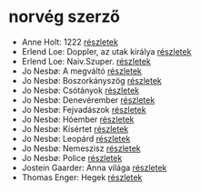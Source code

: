 # norvég szerző

- Anne Holt: 1222 [részletek](_details/Anne%20Holt.md#id_958)
- Erlend Loe: Doppler, az utak királya [részletek](_details/Erlend%20Loe.md#id_531)
- Erlend Loe: Naiv.Szuper. [részletek](_details/Erlend%20Loe.md#id_532)
- Jo Nesbø: A megváltó [részletek](_details/Jo%20Nesb%C3%B8.md#id_592)
- Jo Nesbø: Boszorkányszög [részletek](_details/Jo%20Nesb%C3%B8.md#id_412)
- Jo Nesbø: Csótányok [részletek](_details/Jo%20Nesb%C3%B8.md#id_577)
- Jo Nesbø: Denevérember [részletek](_details/Jo%20Nesb%C3%B8.md#id_581)
- Jo Nesbø: Fejvadászok [részletek](_details/Jo%20Nesb%C3%B8.md#id_411)
- Jo Nesbø: Hóember [részletek](_details/Jo%20Nesb%C3%B8.md#id_582)
- Jo Nesbø: Kísértet [részletek](_details/Jo%20Nesb%C3%B8.md#id_591)
- Jo Nesbø: Leopárd [részletek](_details/Jo%20Nesb%C3%B8.md#id_580)
- Jo Nesbø: Nemeszisz [részletek](_details/Jo%20Nesb%C3%B8.md#id_410)
- Jo Nesbø: Police [részletek](_details/Jo%20Nesb%C3%B8.md#id_578)
- Jostein Gaarder: Anna világa [részletek](_details/Jostein%20Gaarder.md#id_1411)
- Thomas Enger: Hegek [részletek](_details/Thomas%20Enger.md#id_617)